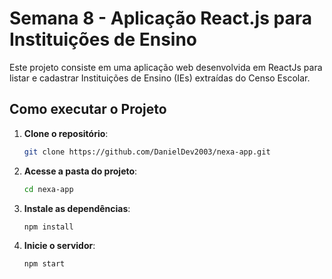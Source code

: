 # Semana 8 - Aplicação React.js para Instituições de Ensino

Este projeto consiste em uma aplicação web desenvolvida em ReactJs para listar e cadastrar Instituições de Ensino (IEs) extraídas do Censo Escolar.

## Como executar o Projeto

1. **Clone o repositório**:  
   ```bash
   git clone https://github.com/DanielDev2003/nexa-app.git
   ```
2. **Acesse a pasta do projeto**:
   ```bash
   cd nexa-app
   ```
3. **Instale as dependências**:
   ```bash
   npm install
   ```
4. **Inicie o servidor**:
   ```bash
   npm start
   ```
